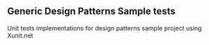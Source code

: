 ## Generic Design Patterns Sample tests
Unit tests implementations for design patterns sample project using Xunit.net
